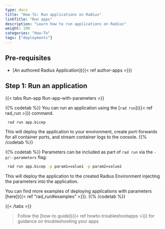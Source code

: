 ```yaml
---
type: docs
title: "How-To: Run applications on Radius"
linkTitle: "Run apps"
description: "Learn how to run applications on Radius"
weight: 100
categories: "How-To"
tags: ["deployments"]
---
```


## Pre-requisites
- [An authored Radius Application]({{< ref author-apps >}})

## Step 1: Run an application

{{< tabs Run-app Run-app-with-parameters >}}

{{% codetab %}}
You can run an application using the [`rad run`]({{< ref rad_run >}}) command.

```bash
 rad run app.bicep
 ```

This will deploy the application to your environment, create port-forwards for all container ports, and stream container logs to the console.
{{% /codetab %}}

{{% codetab %}}
Parameters can be included as part of `rad run` via the `-p/--parameters` flag:

```bash
 rad run app.bicep -p param1=value1 -p param2=value2
```

This will deploy the application to the created Radius Environment injecting the parameters into the application.

You can find more examples of deploying applications with parameters [here]({{< ref "rad_run#examples" >}}).
{{% /codetab %}}

 {{< /tabs >}}

 > Follow the [how-to guide]({{< ref howto-troubleshootapps >}}) for guidance on troubleshooting your apps
